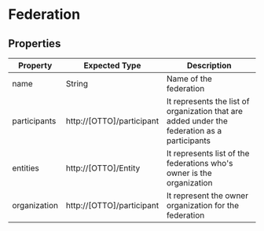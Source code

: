 # Federation

## Properties
|Property | Expected Type | Description|
|----|----|----|
|name|String|Name of the federation|
|participants|http://[OTTO]/participant|It represents the list of organization that are added under the federation as a participants|
|entities|http://[OTTO]/Entity|It represents list of the federations who's owner is the organization|
|organization|http://[OTTO]/participant|It represent the owner organization for the federation|